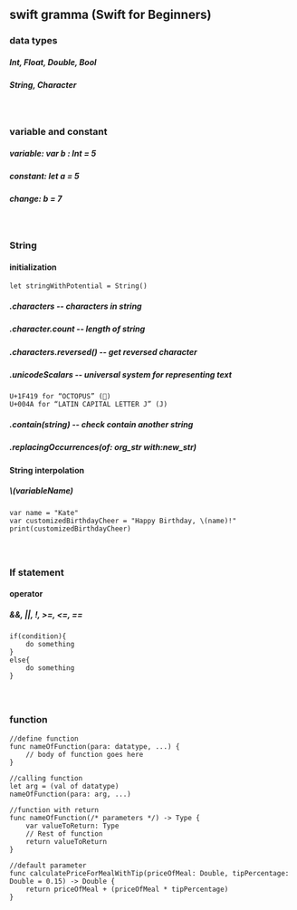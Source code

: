 ## swift gramma (Swift for Beginners)
### data types
##### Int, Float, Double, Bool
##### String, Character
##### <br>
### variable and constant
##### variable: var b : Int = 5
##### constant: let a = 5
##### change: b = 7
##### <br>
### String
#### initialization
    let stringWithPotential = String()
##### .characters -- characters in string
##### .character.count -- length of string
##### .characters.reversed() -- get reversed character
##### .unicodeScalars -- universal system for representing text 
    U+1F419 for “OCTOPUS” (🐙)
    U+004A for “LATIN CAPITAL LETTER J” (J)
##### .contain(string) -- check contain another string
##### .replacingOccurrences(of: org_str  with:new_str)

#### String interpolation
##### \\(variableName)
    var name = "Kate"
    var customizedBirthdayCheer = "Happy Birthday, \(name)!"
    print(customizedBirthdayCheer)
##### <br>
### If statement
#### operator
##### &&, ||, !, >=, <=, ==
    if(condition){
        do something
    }
    else{
        do something
    }
##### <br>
### function
    //define function
    func nameOfFunction(para: datatype, ...) {
        // body of function goes here
    }

    //calling function
    let arg = (val of datatype)
    nameOfFunction(para: arg, ...)

    //function with return
    func nameOfFunction(/* parameters */) -> Type {
        var valueToReturn: Type
        // Rest of function
        return valueToReturn
    }

    //default parameter
    func calculatePriceForMealWithTip(priceOfMeal: Double, tipPercentage: Double = 0.15) -> Double {
        return priceOfMeal + (priceOfMeal * tipPercentage)
    }




